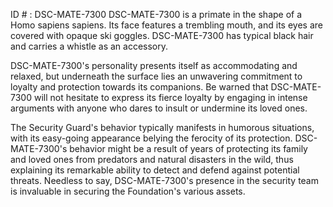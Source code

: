 ID # : DSC-MATE-7300
DSC-MATE-7300 is a primate in the shape of a Homo sapiens sapiens. Its face features a trembling mouth, and its eyes are covered with opaque ski goggles. DSC-MATE-7300 has typical black hair and carries a whistle as an accessory.

DSC-MATE-7300's personality presents itself as accommodating and relaxed, but underneath the surface lies an unwavering commitment to loyalty and protection towards its companions. Be warned that DSC-MATE-7300 will not hesitate to express its fierce loyalty by engaging in intense arguments with anyone who dares to insult or undermine its loved ones. 

The Security Guard's behavior typically manifests in humorous situations, with its easy-going appearance belying the ferocity of its protection. DSC-MATE-7300's behavior might be a result of years of protecting its family and loved ones from predators and natural disasters in the wild, thus explaining its remarkable ability to detect and defend against potential threats. Needless to say, DSC-MATE-7300's presence in the security team is invaluable in securing the Foundation's various assets.
